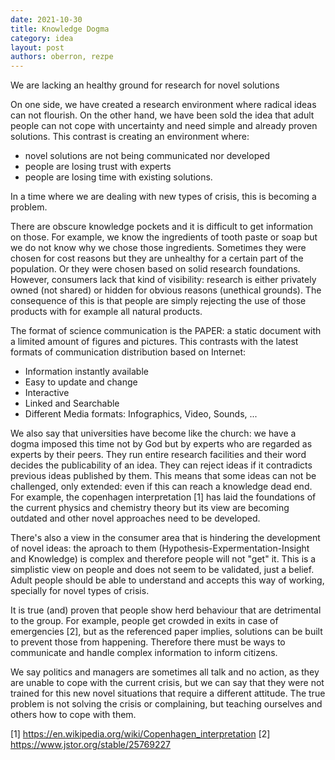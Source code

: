 ```yaml
---
date: 2021-10-30
title: Knowledge Dogma
category: idea
layout: post
authors: oberron, rezpe
--- 
```


We are lacking an healthy ground for research for novel solutions

On one side, we have created a research environment where radical ideas can not flourish. On the other hand, we have been sold the idea that adult people can not cope with uncertainty and need simple and already proven solutions. This contrast is creating an environment where:
- novel solutions are not being communicated nor developed
- people are losing trust with experts
- people are losing time with existing solutions. 

In a time where we are dealing with new types of crisis, this is becoming a problem. 

There are obscure knowledge pockets and it is difficult to get information on those. For example, we know the ingredients of tooth paste or soap but we do not know why we chose those ingredients. Sometimes they were chosen for cost reasons but they are unhealthy for a certain part of the population. Or they were chosen based on solid research foundations. However, consumers lack that kind of visibility: research is either privately owned (not shared) or hidden for obvious reasons (unethical grounds).
The consequence of this is that people are simply rejecting the use of those products with for example all natural products. 

The format of science communication is the PAPER: a static document with a limited amount of figures and pictures. This contrasts with the latest formats of communication distribution based on Internet:
- Information instantly available
- Easy to update and change
- Interactive
- Linked and Searchable
- Different Media formats: Infographics, Video, Sounds, ...

We also say that universities have become like the church: we have a dogma imposed this time not by God but by experts who are regarded as experts by their peers. They run entire research facilities and their word decides the publicability of an idea. They can reject ideas if it contradicts previous ideas published by them. This means that some ideas can not be challenged, only extended: even if this can reach a knowledge dead end. For example, the copenhagen interpretation [1] has laid the foundations of the current physics and chemistry theory but its view are becoming outdated and other novel approaches need to be developed.

There's also a view in the consumer area that is hindering the development of novel ideas: the aproach to them (Hypothesis-Expermentation-Insight and Knowledge) is complex and therefore people will not "get" it. This is a simplistic view on people and does not seem to be validated, just a belief. Adult people should be able to understand and accepts this way of working, specially for novel types of crisis.

It is true (and) proven that people show herd behaviour that are detrimental to the group. For example, people get crowded in exits in case of emergencies [2], but as the referenced paper implies, solutions can be built to prevent those from happening. Therefore there must be ways to communicate and handle complex information to inform citizens.

We say politics and managers are sometimes all talk and no action, as they are unable to cope with the current crisis, but we can say that they were not trained for this new novel situations that require a different attitude. The true problem is not solving the crisis or complaining, but teaching ourselves and others how to cope with them. 


[1] https://en.wikipedia.org/wiki/Copenhagen_interpretation
[2] https://www.jstor.org/stable/25769227